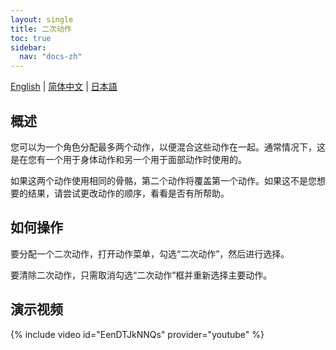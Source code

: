 ```yaml
---
layout: single
title: 二次动作
toc: true
sidebar:
  nav: "docs-zh"
---
```

[English](/dancexr/features/secondary_motion) | [简体中文](/zh/dancexr/features/secondary_motion) | [日本語](/jp/dancexr/features/secondary_motion)

## 概述
您可以为一个角色分配最多两个动作，以便混合这些动作在一起。通常情况下，这是在您有一个用于身体动作和另一个用于面部动作时使用的。

如果这两个动作使用相同的骨骼，第二个动作将覆盖第一个动作。如果这不是您想要的结果，请尝试更改动作的顺序，看看是否有所帮助。

## 如何操作
要分配一个二次动作，打开动作菜单，勾选“二次动作”，然后进行选择。

要清除二次动作，只需取消勾选“二次动作”框并重新选择主要动作。

## 演示视频
{% include video id="EenDTJkNNQs" provider="youtube" %}